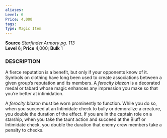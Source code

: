 ```yaml
---
aliases: 
Level: 6
Price: 4,000 
tags: 
Type: Magic Item
---
```

**Source** _Starfinder Armory pg. 113_  
**Level** 6; **Price** 4,000; **Bulk** 1

### DESCRIPTION

A fierce reputation is a benefit, but only if your opponents know of it. Symbols on clothing have long been used to create associations between a given group’s reputation and its members. A _ferocity blazon_ is a decorated medal or tabard whose magic enhances any impression you make so that you’re better at intimidation.  
  
A _ferocity blazon_ must be worn prominently to function. While you do so, when you succeed at an Intimidate check to bully or demoralize a creature, you double the duration of the effect. If you are in the captain role on a starship, when you take the taunt action and succeed at the Bluff or Intimidate check, you double the duration that enemy crew members take a penalty to checks.